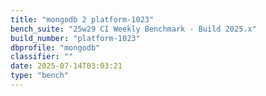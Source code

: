 ```yaml
---
title: "mongodb 2 platform-1023"
bench_suite: "25w29 CI Weekly Benchmark - Build 2025.x"
build_number: "platform-1023"
dbprofile: "mongodb"
classifier: ""
date: 2025-07-14T03:03:21
type: "bench"
---
```


